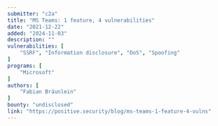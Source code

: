 ```yaml
---
submitter: "c2a"
title: "MS Teams: 1 feature, 4 vulnerabilities"
date: "2021-12-22"
added: "2024-11-03"
description: ""
vulnerabilities: [
    "SSRF", "Information disclosure", "DoS", "Spoofing"
]
programs: [
    "Microsoft"
]
authors: [
    "Fabian Bräunlein"
]
bounty: "undisclosed"
link: "https://positive.security/blog/ms-teams-1-feature-4-vulns"
---
```




